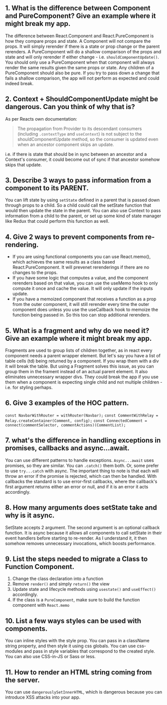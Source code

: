 ## 1. What is the difference between Component and PureComponent? Give an example where it might break my app.

The difference between React.Component and React.PureComponent is how they compare props and state. A Component will not compare the props. It will simply rerender if there is a state or prop change or the parent rerenders. A PureComponent will do a shallow comparison of the props and state and will only rerender if either change - i.e. `shouldComponentUpdate()`. You should only use a PureComponent when that component will always render the same results given the same props or state. Any children of a PureComponent should also be pure. If you try to pass down a change that fails a shallow comparison, the app will not perform as expected and could indeed break.

## 2. Context + ShouldComponentUpdate might be dangerous. Can you think of why that is?

As per Reacts own documentation:

> The propagation from Provider to its descendant consumers (including `.contextType` and `useContext`) is not subject to the shouldComponentUpdate method, so the consumer is updated even when an ancestor component skips an update.

i.e. if there is state that should be in sync between an ancestor and a Context's consumer, it could become out of sync if that ancestor somehow skips that update.

## 3. Describe 3 ways to pass information from a component to its PARENT.

You can lift state by using `setState` defined in a parent that is passed down through props to a child. So a child could call the setState function that would then update the state in the parent. You can also use Context to pass information from a child to the parent, or set up some kind of state manager like Redux that could perform this function as well.

## 4. Give 2 ways to prevent components from re-rendering.

- If you are using functional components you can use React.memo(), which achieves the same results as a class based React.PureComponent. It will prevenet rerenderings if there are no changes to the props.
- If you have some logic that computes a value, and the component rerenders based on that value, you can use the useMemo hook to only compute it once and cache the value. It will only update if the inputs update.
- If you have a memoized component that receives a function as a prop from the outer component, it will still rerender every time the outer component does unless you use the useCallback hook to memoize the function being passed in. So this too can stop additional rerenders.

## 5. What is a fragment and why do we need it? Give an example where it might break my app.

Fragments are used to group lists of children together, as in react every component needs a parent wrapper element. But let's say you have a list of table cells (td) being returned by a component. If you wrap them with a div it will break the table. But using a Fragment solves this issue, as you can group them in the frament instead of an actual parent element. It also eliminates unnecessary wrapper divs. They could break the app if you use them when a component is expecting single child and not multiple children - i.e. for styling perhaps.

## 6. Give 3 examples of the HOC pattern.

`const NavbarWithRouter = withRouter(Navbar);`
`const CommentWithRelay = Relay.createContainer(Comment, config);`
`const ConnectedComment = connect(commentSelector, commentActions)(CommentList);`

## 7. what's the difference in handling exceptions in promises, callbacks and async...await.

You can use different patterns to handle exceptions. `Async...await` uses promises, so they are similar. You can `.catch()` them both. Or, some prefer to use `try...catch` with async. The important thing to note is that each will throw an error if the promise is rejected, which can then be handled. With callbacks the standard is to use error-first callbacks, where the callback's first argument returns either an error or null, and if it is an error it acts accordingly.

## 8. How many arguments does setState take and why is it async.

SetState accepts 2 argument. The second argument is an optional callback function. It is async because it allows all components to call setState in their event handlers before starting to re-render. As I understand it, it then somehow removes unnecessary invocations, which boosts performance.

## 9. List the steps needed to migrate a Class to Function Component.

1. Change the class declaration into a function
2. Remove `render()` and simply `return()` the view
3. Update state and lifecycle methods using `usestate()` and `useEffect()` accordingly.
4. If the class is a `PureComponent`, make sure to build the function component with `React.memo`

## 10. List a few ways styles can be used with components.

You can inline styles with the style prop. You can pass in a className string property, and then style it using css globals. You can use css-modules and pass in style variables that correspond to the created style. You can also use CSS-in-JS or Sass or less.

## 11. How to render an HTML string coming from the server.

You can use `dangerouslySetInnerHTML`, which is dangerous because you can introduce XSS attacks into your app.
